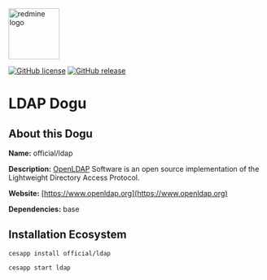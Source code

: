 <img src="https://cloudogu.com/images/dogus/https://cloudogu.com/images/dogus/openldap.png" alt="redmine logo" height="100px">


[![GitHub license](https://img.shields.io/github/license/cloudogu/ldap.svg)](https://github.com/cloudogu/ldap/blob/master/LICENSE)
[![GitHub release](https://img.shields.io/github/release/cloudogu/ldap.svg)](https://github.com/cloudogu/ldap/releases)

# LDAP Dogu

## About this Dogu

**Name:** official/ldap

**Description:** [OpenLDAP](https://www.openldap.org) Software is an open source implementation of the Lightweight Directory Access Protocol.

**Website:** [https://www.openldap.org](https://www.openldap.org)

**Dependencies:** base

## Installation Ecosystem
```
cesapp install official/ldap

cesapp start ldap
```
